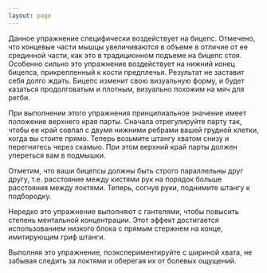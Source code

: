 ```yaml
---
layout: page
---
```

Данное упражнение специфически воздействует на бицепс. Отмечено, что концевые части мышцы увеличиваются в объеме в отличие от ее срединной части, как это в традиционном подъеме на бицепс стоя. Особенно сильно это упражнение воздействует на нижний конец бицепса, прикрепленный к кости предплечья. Результат не заставит себя долго ждать. Бицепс изменит свою визуальную форму, и будет казаться продолговатым и плотным, визуально похожим на мяч для регби.

При выполнении этого упражнения принципиальное значение имеет положение верхнего края парты. Сначала отрегулируйте парту так, чтобы ее край совпал с двумя нижними ребрами вашей грудной клетки, когда вы стоите прямо. Теперь возьмите штангу хватом снизу и перегнитесь через скамью. При этом верхний край парты должен упереться вам в подмышки.

Отметим, что ваши бицепсы должны быть строго параллельны друг другу, т.е. расстояние между кистями рук на порядок больше расстояния между локтями. Теперь, согнув руки, поднимите штангу к подбородку.

Нередко это упражнение выполняют с гантелями, чтобы повысить степень ментальной концентрации. Этот эффект достигается использованием низкого блока с прямым стержнем на конце, имитирующим гриф штанги.

Выполняя это упражнение, поэкспериментируйте с шириной хвата, не забывая следить за локтями и оберегая их от болевых ощущений.